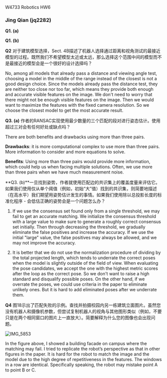 W4733 Robotics HW6

###                                                                 Jing Qian (jq2282)



**Q1. (a)**



**Q1. (b)**



**Q2** 对于建筑模型选择，Sect. 4B描述了机器人选择通过距离和视角测试的最接近模型的过程。既然我们不希望模型太近或太远，那么选择这个范围中间的模型而不是最接近的模型会是一个很好的设计选择吗？

No, among all models that already pass a distance and viewing angle test, choosing a model in the middle of the range instead of the closest is not a good design choice. Since the models already pass the distance test, they are neither too close nor too far, which means they provide both enough and accurate visible features on the image. We don't need to worry that there might not be enough visible features on the image. Then we would want to maximize the features with the fixed camera resolution. So we choose the closest model to get the most accurate result.



**Q3. (a)** 作者的RANSAC实现使用最少数量的三个匹配的段对进行姿态估计。使用超过三对会有任何好处或缺点吗？

There are both benefits and drawbacks using more than three pairs. 

**Drawbacks**: it is more computational complex to use more than three pairs. More information to consider and more equations to solve.

**Benefits**: Using more than three pairs would provide more information, which could help us when facing multiple solutions. Often, we use more than three pairs when we have much measurement noise.



**Q3. (b)**一旦找到姿势，作者就使用匹配边的共识集上的覆盖度量来评估它。如果我们使用仅从单个阈值（例如，初始“大”值）找到的共识集，则简要地描述（在高水平）我们期望用姿势估计发生的事情。如果我们使用除以总投影长度的标准化程序 - 会低估正确的姿势会是一个问题怎么办？

1) If we use the consensus set found only from a single threshold, we may fail to get an accurate matching. We initialize the consensus threshold with a large value to make sure to generate a roughly correct consensus set initially. Then through decreasing the threshold, we gradually eliminate the false positives and increase the accuracy. If we use the initial "large" value, the false positives may always be allowed, and we may not improve the accuracy.

2) It is better that we do not use the normalization procedure of dividing by the total projected length, which tends to underrate the correct poses when the model is slightly outside of the field of view. When evaluating the pose candidates, we accept the one with the highest metric scores after the loop as the correct pose. So we don't want to raise a high standard and disqualify possible poses. On the other hand, if we overrate the poses, we could use criteria in the paper to eliminate unlikely ones. But it is hard to add eliminated poses after we underrate them.



**Q4** 图18示出了匹配失败的示例。查找并拍摄校园内另一栋建筑立面图片。虽然您没有机器人和摄像机参数，但尝试复制机器人的视角与其他图形类似（例如，不要只是在两个相同窗口的图片上一直放大）。简要解释为什么您的图像也会出现问题。

![IMG_5853](/Users/mac/Desktop/Robotics/HW6/IMG_5853.png)

In the figure above, I showed a building facade on campus where the matching may fail. I tried to replicate the robot’s perspective as that in other figures in the paper. It is hard for the robot to match the image and the model due to the high degree of repetitiveness in the features. The windows in a row are identical.  Specifically speaking, the robot may mistake point A to point B or C.